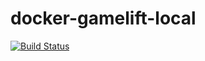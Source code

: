 # docker-gamelift-local

[![Build Status](https://travis-ci.org/if1live/docker-gamelift-local.svg?branch=master)](https://travis-ci.org/if1live/docker-gamelift-local)